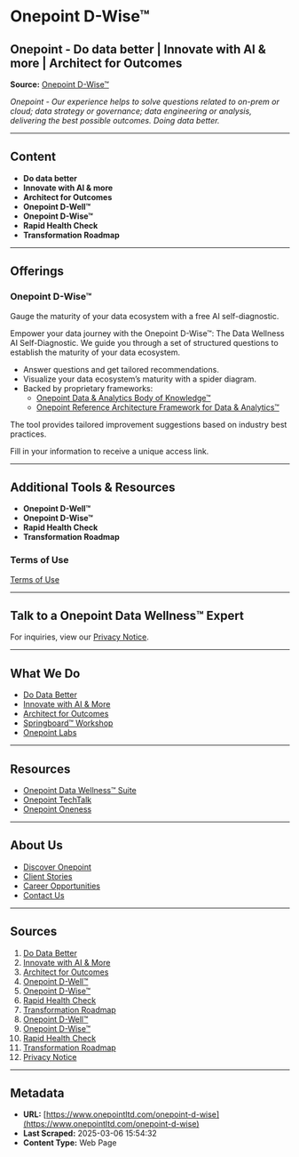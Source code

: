 # Onepoint D-Wise™  
## Onepoint - Do data better | Innovate with AI & more | Architect for Outcomes

**Source:** [Onepoint D-Wise™](https://www.onepointltd.com/onepoint-d-wise)

*Onepoint - Our experience helps to solve questions related to on-prem or cloud; data strategy or governance; data engineering or analysis, delivering the best possible outcomes. Doing data better.*

---

## Content

- **Do data better**
- **Innovate with AI & more**
- **Architect for Outcomes**
- **Onepoint D-Well™**
- **Onepoint D-Wise™**
- **Rapid Health Check**
- **Transformation Roadmap**

---

## Offerings

### Onepoint D-Wise™
Gauge the maturity of your data ecosystem with a free AI self-diagnostic.

Empower your data journey with the Onepoint D-Wise™: The Data Wellness AI Self-Diagnostic. We guide you through a set of structured questions to establish the maturity of your data ecosystem.

- Answer questions and get tailored recommendations.
- Visualize your data ecosystem’s maturity with a spider diagram.
- Backed by proprietary frameworks:
  - [Onepoint Data & Analytics Body of Knowledge™](/data-wellness#BOK)
  - [Onepoint Reference Architecture Framework for Data & Analytics™](/data-wellness#OPArch)

The tool provides tailored improvement suggestions based on industry best practices.

Fill in your information to receive a unique access link.

---

## Additional Tools & Resources

- **Onepoint D-Well™**
- **Onepoint D-Wise™**
- **Rapid Health Check**
- **Transformation Roadmap**

### Terms of Use

[Terms of Use](/wp-content/uploads/2024/09/Terms-of-Use-for-Onepoint-D-Wise%E2%84%A2-The-Data-Wellness-Self-Diagnostic.pdf)

---

## Talk to a Onepoint Data Wellness™ Expert

For inquiries, view our [Privacy Notice](https://www.onepointltd.com/policies/privacy-policy).

---

## What We Do

- [Do Data Better](/do-data-better)
- [Innovate with AI & More](/innovate-with-ai-more/)
- [Architect for Outcomes](/architect-for-outcomes/)
- [Springboard™ Workshop](/onepoint-springboard/)
- [Onepoint Labs](/onepoint-labs/)

---

## Resources

- [Onepoint Data Wellness™ Suite](/data-wellness/)
- [Onepoint TechTalk](/techtalk)
- [Onepoint Oneness](/oneness/)

---

## About Us

- [Discover Onepoint](/discover-onepoint/)
- [Client Stories](/client-stories/)
- [Career Opportunities](/career-opportunities/)
- [Contact Us](/contact-us/)

---

## Sources

1. [Do Data Better](https://www.onepointltd.com/do-data-better)
2. [Innovate with AI & More](https://www.onepointltd.com/innovate-with-ai)
3. [Architect for Outcomes](https://www.onepointltd.com/architect-for-outcomes/)
4. [Onepoint D-Well™](https://www.onepointltd.com/data-wellness/onepoint-d-well/)
5. [Onepoint D-Wise™](https://www.onepointltd.com/data-wellness/onepoint-d-wise/)
6. [Rapid Health Check](https://www.onepointltd.com/data-wellness/rapid-health-check/)
7. [Transformation Roadmap](https://www.onepointltd.com/data-wellness/transformation-roadmap/)
8. [Onepoint D-Well™](https://www.onepointltd.com/data-wellness/onepoint-d-well/)
9. [Onepoint D-Wise™](https://www.onepointltd.com/data-wellness/onepoint-d-wise/)
10. [Rapid Health Check](https://www.onepointltd.com/data-wellness/rapid-health-check/)
11. [Transformation Roadmap](https://www.onepointltd.com/data-wellness/transformation-roadmap/)
12. [Privacy Notice](https://www.onepointltd.com/policies/privacy-policy)

---

## Metadata

- **URL:** [https://www.onepointltd.com/onepoint-d-wise](https://www.onepointltd.com/onepoint-d-wise)
- **Last Scraped:** 2025-03-06 15:54:32
- **Content Type:** Web Page